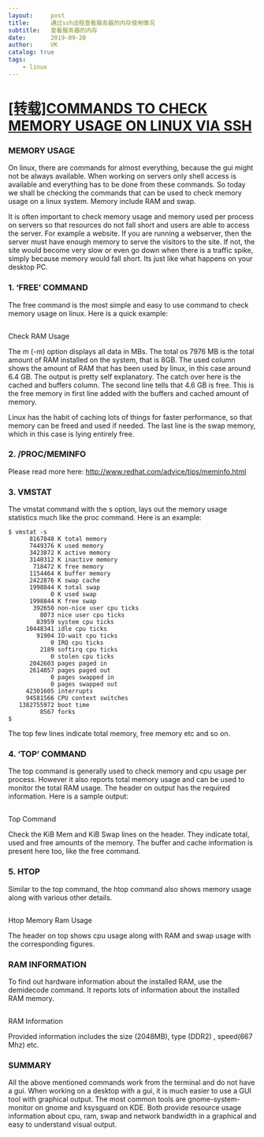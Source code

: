 ```yaml
---
layout:     post
title:      通过ssh远程查看服务器的内存使用情况
subtitle:   查看服务器的内存
date:       2019-09-20
author:     VK
catalog: true
tags:
    - linux
---
```




# [[转载]COMMANDS TO CHECK MEMORY USAGE ON LINUX VIA SSH](https://haloseeker.com/5-commands-to-check-memory-usage-on-linux-via-ssh/)

### MEMORY USAGE

On linux, there are commands for almost everything, because the gui might not be always available. When working on servers only shell access is available and everything has to be done from these commands. So today we shall be checking the commands that can be used to check memory usage on a linux system. Memory include RAM and swap.

It is often important to check memory usage and memory used per process on servers so that resources do not fall short and users are able to access the server. For example a website. If you are running a webserver, then the server must have enough memory to serve the visitors to the site. If not, the site would become very slow or even go down when there is a traffic spike, simply because memory would fall short. Its just like what happens on your desktop PC.

### 1. ‘FREE’ COMMAND

The free command is the most simple and easy to use command to check memory usage on linux. Here is a quick example:

![Check RAM Usage](data:image/gif;base64,R0lGODlhAQABAAAAACH5BAEKAAEALAAAAAABAAEAAAICTAEAOw==)

Check RAM Usage

The m (-m) option displays all data in MBs. The total os 7976 MB is the total amount of RAM installed on the system, that is 8GB. The used column shows the amount of RAM that has been used by linux, in this case around 6.4 GB. The output is pretty self explanatory. The catch over here is the cached and buffers column. The second line tells that 4.6 GB is free. This is the free memory in first line added with the buffers and cached amount of memory.

Linux has the habit of caching lots of things for faster performance, so that memory can be freed and used if needed. The last line is the swap memory, which in this case is lying entirely free.

### 2. /PROC/MEMINFO

Please read more here: http://www.redhat.com/advice/tips/meminfo.html

### 3. VMSTAT

The vmstat command with the s option, lays out the memory usage statistics much like the proc command. Here is an example:

```
$ vmstat -s
      8167848 K total memory
      7449376 K used memory
      3423872 K active memory
      3140312 K inactive memory
       718472 K free memory
      1154464 K buffer memory
      2422876 K swap cache
      1998844 K total swap
            0 K used swap
      1998844 K free swap
       392650 non-nice user cpu ticks
         8073 nice user cpu ticks
        83959 system cpu ticks
     10448341 idle cpu ticks
        91904 IO-wait cpu ticks
            0 IRQ cpu ticks
         2189 softirq cpu ticks
            0 stolen cpu ticks
      2042603 pages paged in
      2614057 pages paged out
            0 pages swapped in
            0 pages swapped out
     42301605 interrupts
     94581566 CPU context switches
   1382755972 boot time
         8567 forks
$
```

The top few lines indicate total memory, free memory etc and so on.

### 4. ‘TOP’ COMMAND

The top command is generally used to check memory and cpu usage per process. However it also reports total memory usage and can be used to monitor the total RAM usage. The header on output has the required information. Here is a sample output:

![Top Command](data:image/gif;base64,R0lGODlhAQABAAAAACH5BAEKAAEALAAAAAABAAEAAAICTAEAOw==)

Top Command

Check the KiB Mem and KiB Swap lines on the header. They indicate total, used and free amounts of the memory. The buffer and cache information is present here too, like the free command.

### 5. HTOP

Similar to the top command, the htop command also shows memory usage along with various other details.

![Htop Memory Ram Usage](data:image/gif;base64,R0lGODlhAQABAAAAACH5BAEKAAEALAAAAAABAAEAAAICTAEAOw==)

Htop Memory Ram Usage

The header on top shows cpu usage along with RAM and swap usage with the corresponding figures.

### RAM INFORMATION

To find out hardware information about the installed RAM, use the demidecode command. It reports lots of information about the installed RAM memory.

![RAM Information](data:image/gif;base64,R0lGODlhAQABAAAAACH5BAEKAAEALAAAAAABAAEAAAICTAEAOw==)

RAM Information

Provided information includes the size (2048MB), type (DDR2) , speed(667 Mhz) etc.

### SUMMARY

All the above mentioned commands work from the terminal and do not have a gui. When working on a desktop with a gui, it is much easier to use a GUI tool with graphical output. The most common tools are gnome-system-monitor on gnome and ksysguard on KDE. Both provide resource usage information about cpu, ram, swap and network bandwidth in a graphical and easy to understand visual output.